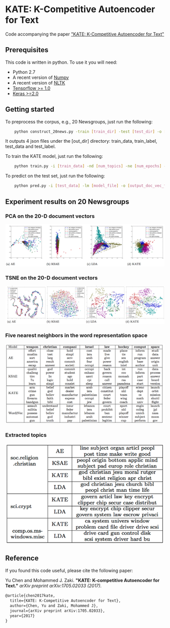 KATE: K-Competitive Autoencoder for Text
===============

Code accompanying the paper ["KATE: K-Competitive Autoencoder for Text"](https://arxiv.org/abs/1705.02033)

## Prerequisites
This code is written in python. To use it you will need:
- Python 2.7
- A recent version of [Numpy](http://www.numpy.org)
- A recent version of [NLTK](http://www.nltk.org)
- [Tensorflow >= 1.0](https://www.tensorflow.org)
- [Keras >=2.0](https://keras.io)

## Getting started

To preprocess the corpus, e.g., 20 Newsgroups, just run the following:

```bash
    python construct_20news.py -train [train_dir] -test [test_dir] -o [out_dir] -threshold [word_freq_threshold] -topn [top_n_words]
```
It outputs 4 json files under the [out_dir] directory: train_data, train_label, test_data and test_label.

To train the KATE model, just run the following:

```bash
    python train.py -i [train_data] -nd [num_topics] -ne [num_epochs] -bs [batch_size] -nv [num_validation] -ctype kcomp -ck [top_k] -sm [model_file]
```

To predict on the test set, just run the following:

```bash
    python pred.py -i [test_data] -lm [model_file] -o [output_doc_vec_file] -st [output_topics] -sw [output_sample_words] -wc [output_word_clouds]
```

## Experiment results on 20 Newsgroups

### PCA on the 20-D document vectors
![20news_doc_vec_pca](img/20news_doc_vec_pca.png "20news_doc_vec_pca")

### TSNE on the 20-D document vectors
![20news_doc_vec_tsne](img/20news_doc_vec_tsne.png "20news_doc_vec_tsne")

### Five nearest neighbors in the word representation space
![20news_word_vec](img/20news_word_vec.png "20news_word_vec")

### Extracted topics
![20news_topics](img/20news_topics.png "20news_topics")

## Reference

If you found this code useful, please cite the following paper:

Yu Chen and Mohammed J. Zaki. **"KATE: K-competitive Autoencoder for Text."** *arXiv preprint arXiv:1705.02033 (2017).*

    @article{chen2017kate,
      title={KATE: K-Competitive Autoencoder for Text},
      author={Chen, Yu and Zaki, Mohammed J},
      journal={arXiv preprint arXiv:1705.02033},
      year={2017}
    }

